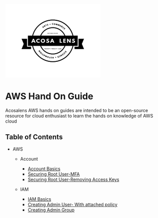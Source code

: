 [<img alt="acosalens" width="300px" src="https://github.com/jindalvishal09/AWS/blob/main/Resources/other/Acosa_logo.png" />](https://acosalens.com)

# AWS Hand On Guide
Acosalens AWS hands on guides are intended to be an open-source resource for cloud enthusiast to learn the hands on knowledge of AWS cloud

## Table of Contents

* AWS
  * Account
    * [Account Basics](Account/00_Account_Basics.md)
    * [Securing Root User-MFA](Account/01_Securing_Root_User_MFA.md)
    * [Securing Root User-Removing Access Keys](Account/02_Securing_Root_User_Remove_Access_Keys.md)
  
  * IAM
    * [IAM Basics](Identity_and_Access_Management(IAM)/00_IAM_Basics.md)
    * [Creating Admin User- With attached policy](Identity_and_Access_Management(IAM)/01_Creating_adminuser_with_policy.md)
    * [Creating Admin Group](Identity_and_Access_Management(IAM)/02_Creating_admin_group.md)
